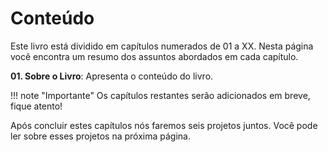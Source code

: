 # Conteúdo

Este livro está dividido em capítulos numerados de 01 a XX. Nesta página você encontra um resumo dos assuntos abordados em cada capítulo.

**01. Sobre o Livro**: Apresenta o conteúdo do livro.

!!! note "Importante"
    Os capítulos restantes serão adicionados em breve, fique atento!

Após concluir estes capítulos nós faremos seis projetos juntos. Você pode ler sobre esses projetos na próxima página.
